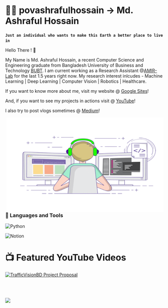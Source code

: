 

# 🏄‍♂️ povashrafulhossain  -> Md. Ashraful Hossain

**`Just an individual who wants to make this Earth a better place to live in`**



Hello There ! 👋 

My Name is Md. Ashraful Hossain, a recent Computer Science and Engineering graduate from Bangladesh University of Business and Technology [BUBT](https://bubt.edu.bd/). I am current working as a Research Assistant @[AMIR-Lab](https://www.linkedin.com/company/amirlab/) for the last 1.5 years right now. My research interest inlcudes - Machine Learning | Deep Learning | Computer Vision | Robotics | Healthcare.<br/>

If you want to know more about me, visit my website @ [Google Sites](https://sites.google.com/view/povashrafulhossain)!<br/>

And, if you want to see my projects in actions visit @  [YouTube](https://www.youtube.com/@povashraful)!<br/>

I also try to post vlogs sometimes @ [Medium](https://povashraful.medium.com/)!<br/>


<!-- GIF -->
<img align="right" height="300" width="500" src="https://raw.githubusercontent.com/mikonoid/mikonoid/main/images/gifs/coder3.gif" />





### 🧰 Languages and Tools

![Python](https://img.shields.io/badge/python-3670A0?style=for-the-badge&logo=python&logoColor=ffdd54)

![Notion](https://img.shields.io/badge/Notion-%23000000.svg?style=for-the-badge&logo=notion&logoColor=white) 

# 📺 Featured YouTube Videos

[![TrafficVisionBD Project Proposal](https://ytcards.demolab.com/?id=QPipnka0E7Q&title=TrafficVisionBD+Project+Proposal&lang=en&timestamp=1731494400&background_color=%230d1117&title_color=%23ffffff&stats_color=%23dedede&max_title_lines=1&width=250&border_radius=5&duration=436 "TrafficVisionBD Project Proposal")](https://www.youtube.com/watch?v=QPipnka0E7Q&t=389s)<br/><br/><br/><br/>




<!-- GitHub stats from https://github.com/anuraghazra/github-readme-stats -->
![](https://github-readme-stats.vercel.app/api?username=ashrafulwork&theme=radical&hide_border=false&include_all_commits=true&count_private=true)<br/>


<!-- END YOUTUBE-CARDS -->

<!-- Took github ideas from https://github.com/xsol05 and https://github.com/ForrestKnight/ForrestKnight/blob/master/README.md - Do check them out !
 -->
